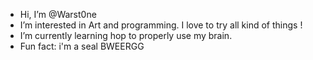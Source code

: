 -  Hi, I’m @Warst0ne
-  I’m interested in Art and programming. I love to try all kind of things !
-  I’m currently learning hop to properly use my brain.
-  Fun fact: i'm a seal BWEERGG

<!---
Warst0ne/Warst0ne is a ✨ special ✨ repository because its `README.md` (this file) appears on your GitHub profile.
You can click the Preview link to take a look at your changes.
--->
